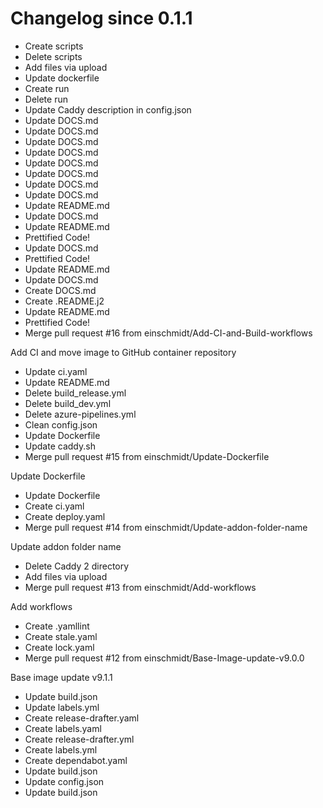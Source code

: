 # Changelog since 0.1.1
- Create scripts 
- Delete scripts 
- Add files via upload 
- Update dockerfile 
- Create run 
- Delete run 
- Update Caddy description in config.json 
- Update DOCS.md 
- Update DOCS.md 
- Update DOCS.md 
- Update DOCS.md 
- Update DOCS.md 
- Update DOCS.md 
- Update DOCS.md 
- Update DOCS.md 
- Update README.md 
- Update DOCS.md 
- Update README.md 
- Prettified Code! 
- Update DOCS.md 
- Prettified Code! 
- Update README.md 
- Update DOCS.md 
- Create DOCS.md 
- Create .README.j2 
- Update README.md 
- Prettified Code! 
- Merge pull request #16 from einschmidt/Add-CI-and-Build-workflows

Add CI and move image to GitHub container repository 
- Update ci.yaml 
- Update README.md 
- Delete build_release.yml 
- Delete build_dev.yml 
- Delete azure-pipelines.yml 
- Clean config.json 
- Update Dockerfile 
- Update caddy.sh 
- Merge pull request #15 from einschmidt/Update-Dockerfile

Update Dockerfile 
- Update Dockerfile 
- Create ci.yaml 
- Create deploy.yaml 
- Merge pull request #14 from einschmidt/Update-addon-folder-name

Update addon folder name 
- Delete Caddy 2 directory 
- Add files via upload 
- Merge pull request #13 from einschmidt/Add-workflows

Add workflows 
- Create .yamllint 
- Create stale.yaml 
- Create lock.yaml 
- Merge pull request #12 from einschmidt/Base-Image-update-v9.0.0

Base image update v9.1.1 
- Update build.json 
- Update labels.yml 
- Create release-drafter.yaml 
- Create labels.yaml 
- Create release-drafter.yml 
- Create labels.yml 
- Create dependabot.yaml 
- Update build.json 
- Update config.json 
- Update build.json 
